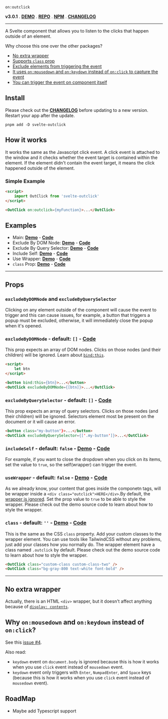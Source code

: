 `on:outclick`

**v3.0.1** . [**DEMO**][demo] . [**REPO**][repo] . [**NPM**][npm] . [**CHANGELOG**][changelog]

---

A Svelte component that allows you to listen to the clicks that happen outside of an element.

Why choose this one over the other packages?
- [No extra wrapper](#no-extra-wrapper)
- [Supports `class` prop](#class---default----demo---code)
- [Exclude elements from triggering the event](#excludebydomnode-and-excludebyqueryselector)
- [It uses `on:mousedown` and `on:keydown` instead of `on:click` to capture the event](#why-onmousedown-and-onkeydown-instead-of-onclick)
- [You can trigger the event on component itself](#includeself---default-false---demo---code)

## Install
Please check out the [**CHANGELOG**][changelog] before updating to a new version. Restart your app after the update.
```
pnpm add -D svelte-outclick
```

## How it works
It works the same as the Javascript click event. A click event is attached to the window and it checks whether the event target is contained within the element. If the element didn't contain the event target, it means the click happened outside of the element.

### Simple Example
```HTML
<script>
	import OutClick from 'svelte-outclick'
</script>

<OutClick on:outclick={myFunction}>...</OutClick>
```

## Examples
- Main: [**Demo**][example__main__demo] - [**Code**][example__main__code]
- Exclude By DOM Node: [**Demo**][example__exclude_by_dom_node__demo] - [**Code**][example__exclude_by_dom_node__code]
- Exclude By Query Selector: [**Demo**][example__main__demo] - [**Code**][example__main__code]
- Include Self: [**Demo**][example__include_self__demo] - [**Code**][example__include_self__code]
- Use Wrapper: [**Demo**][example__use_wrapper__demo] - [**Code**][example__use_wrapper__code]
- `class` Prop: [**Demo**][example__class_prop__demo] - [**Code**][example__class_prop__code]

---

## Props

### `excludeByDOMNode` and `excludeByQuerySelector`
Clicking on any element outside of the component will cause the event to trigger and this can cause issues, for example, a button that triggers a popup must be excluded, otherwise, it will immediately close the popup when it's opened.

### `excludeByDOMNode` - default: `[]` - [**Code**][example__exclude_by_dom_node__code]
This prop expects an array of DOM nodes. Clicks on those nodes (and their children) will be ignored. Learn about [`bind:this`](https://svelte.dev/tutorial/bind-this).

```HTML
<script>
	let btn
</script>

<button bind:this={btn}>...</button>
<OutClick excludeByDOMNode={[btn]}>...</OutClick>
```

### `excludeByQuerySelector` - default: `[]` - [**Code**][example__main__code]
This prop expects an array of query selectors. Clicks on those nodes (and their children) will be ignored. Selectors element most be present on the document or it will cause an error.

```HTML
<button class="my-button"}>...</button>
<OutClick excludeByQuerySelector={['.my-button']}>...</OutClick>
```

### `includeSelf` - default: `false` - [**Demo**][example__include_self__demo] - [**Code**][example__include_self__code]
For example, if you want to close the dropdown when you click on its items, set the value to `true`, so the self(wrapper) can trigger the event.

### `useWrapper` - default: `false` - [**Demo**][example__use_wrapper__demo] - [**Code**][example__use_wrapper__code]
As we already know, your content that goes inside the componetn tags, will be wrapper inside a `<div class="outclick">HERE</div>`.By default, the [wrapper is ignored](#no-extra-wrapper). Set the prop value to `true` to be able to style the wrapper. Please check out the demo source code to learn about how to style the wrapper.

### `class` - default: `''` - [**Demo**][example__class_prop__demo] - [**Code**][example__class_prop__code]
This is the same as the CSS `class` property. Add your custom classes to the wrapper element. You can use tools like TailwindCSS without any problems, just add your classes how you normally do. The wrapper element have a class named `.outclick` by default. Please check out the demo source code to learn about how to style the wrapper.

```HTML
<OutClick class="custom-class custom-class-two" />
<OutClick class="bg-gray-800 text-white font-bold" />
```

---

## No extra wrapper
Actually, there is an HTML `<div>` wrapper, but it doesn't affect anything because of [`display: contents`](https://caniuse.com/css-display-contents).

## Why `on:mousedown` and `on:keydown` instead of `on:click`?

See this [issue #4](https://github.com/babakfp/svelte-outclick/issues/4).

Also read:

- `keydown` event on `document.body` is ignored because this is how it works when you use `click` event instead of `mousedown` event.
- `keydown` event only triggers with `Enter`, `NumpadEnter`, and `Space` keys (because this is how it works when you use `click` event instead of `mousedown` event).

## RoadMap
- Maybe add Typescript support

[repo]: https://github.com/babakfp/svelte-outclick
[demo]: https://svelte-outclick.vercel.app
[npm]: https://www.npmjs.com/package/svelte-outclick
[changelog]: CHANGELOG.md

[example__main__demo]: https://svelte-outclick.vercel.app
[example__main__code]: https://github.com/babakfp/svelte-outclick-demo/blob/main/src/routes/index.svelte

[example__include_self__demo]: https://svelte-outclick.vercel.app/include-self
[example__include_self__code]: https://github.com/babakfp/svelte-outclick-demo/blob/main/src/routes/include-self.svelte

[example__exclude_by_dom_node__demo]: https://svelte-outclick.vercel.app/exclude-by-dom-node
[example__exclude_by_dom_node__code]: https://github.com/babakfp/svelte-outclick-demo/blob/main/src/routes/exclude-by-dom-node.svelte

[example__use_wrapper__demo]: https://svelte-outclick.vercel.app/use-wrapper
[example__use_wrapper__code]: https://github.com/babakfp/svelte-outclick-demo/blob/main/src/routes/use-wrapper.svelte

[example__class_prop__demo]: https://svelte-outclick.vercel.app/class-prop
[example__class_prop__code]: https://github.com/babakfp/svelte-outclick-demo/blob/main/src/routes/class-prop.svelte
